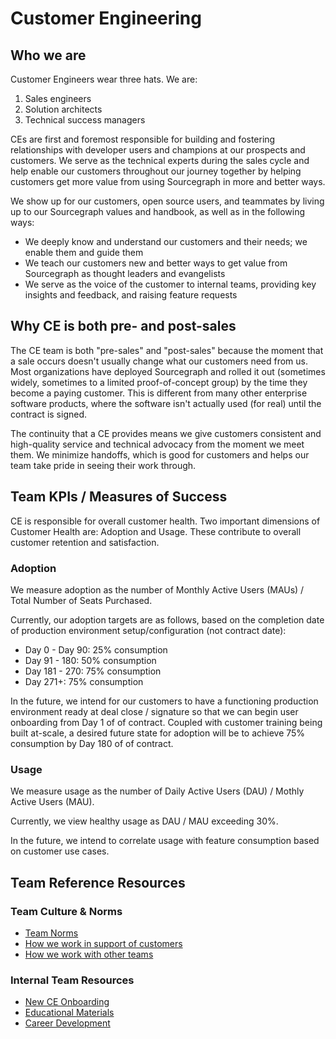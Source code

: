# Customer Engineering

## Who we are

Customer Engineers wear three hats. We are:

1. Sales engineers
2. Solution architects
3. Technical success managers

CEs are first and foremost responsible for building and fostering relationships with developer users and champions at our prospects and customers. We serve as the technical experts during the sales cycle and help enable our customers throughout our journey together by helping customers get more value from using Sourcegraph in more and better ways.

We show up for our customers, open source users, and teammates by living up to our Sourcegraph values and handbook, as well as in the following ways:

- We deeply know and understand our customers and their needs; we enable them and guide them
- We teach our customers new and better ways to get value from Sourcegraph as thought leaders and evangelists
- We serve as the voice of the customer to internal teams, providing key insights and feedback, and raising feature requests

## Why CE is both pre- and post-sales

The CE team is both "pre-sales" and "post-sales" because the moment that a sale occurs doesn't usually change what our customers need from us. Most organizations have deployed Sourcegraph and rolled it out (sometimes widely, sometimes to a limited proof-of-concept group) by the time they become a paying customer. This is different from many other enterprise software products, where the software isn't actually used (for real) until the contract is signed.

The continuity that a CE provides means we give customers consistent and high-quality service and technical advocacy from the moment we meet them. We minimize handoffs, which is good for customers and helps our team take pride in seeing their work through.

## Team KPIs / Measures of Success
CE is responsible for overall customer health. Two important dimensions of Customer Health are: Adoption and Usage. These contribute to overall customer retention and satisfaction.

### Adoption
We measure adoption as the number of Monthly Active Users (MAUs) / Total Number of Seats Purchased. 

Currently, our adoption targets are as follows, based on the completion date of production environment setup/configuration (not contract date):
- Day 0 - Day 90: 25% consumption
- Day 91 - 180: 50% consumption
- Day 181 - 270: 75% consumption
- Day 271+: 75% consumption

In the future, we intend for our customers to have a functioning production environment ready at deal close / signature so that we can begin user onboarding from Day 1 of of contract. Coupled with customer training being built at-scale, a desired future state for adoption will be to achieve 75% consumption by Day 180 of of contract.

### Usage
We measure usage as the number of Daily Active Users (DAU) / Mothly Active Users (MAU).

Currently, we view healthy usage as DAU / MAU exceeding 30%.

In the future, we intend to correlate usage with feature consumption based on customer use cases. 

## Team Reference Resources

### Team Culture & Norms

- [Team Norms](team-culture/team-norms.md)
- [How we work in support of customers](team-culture/working-with-customers.md)
- [How we work with other teams](team-culture/index.md)

### Internal Team Resources

- [New CE Onboarding](onboarding/index.md)
- [Educational Materials](onboarding/education.md)
- [Career Development](career-growth/index.md)
